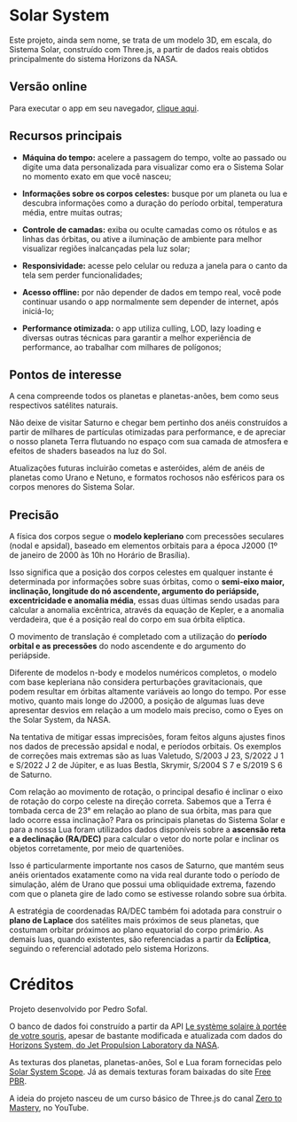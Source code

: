 # Solar System

Este projeto, ainda sem nome, se trata de um modelo 3D, em escala, do Sistema Solar, construído com Three.js, a partir de dados reais obtidos principalmente do sistema Horizons da NASA.

## Versão online

Para executar o app em seu navegador, [clique aqui](https://solar-system-x4vg.onrender.com/).

## Recursos principais

- **Máquina do tempo:** acelere a passagem do tempo, volte ao passado ou digite uma data personalizada para visualizar como era o Sistema Solar no momento exato em que você nasceu;

- **Informações sobre os corpos celestes:** busque por um planeta ou lua e descubra informações como a duração do período orbital, temperatura média, entre muitas outras;

- **Controle de camadas:** exiba ou oculte camadas como os rótulos e as linhas das órbitas, ou ative a iluminação de ambiente para melhor visualizar regiões inalcançadas pela luz solar;

- **Responsividade:** acesse pelo celular ou reduza a janela para o canto da tela sem perder funcionalidades;

- **Acesso offline:** por não depender de dados em tempo real, você pode continuar usando o app normalmente sem depender de internet, após iniciá-lo;

- **Performance otimizada:** o app utiliza culling, LOD, lazy loading e diversas outras técnicas para garantir a melhor experiência de performance, ao trabalhar com milhares de polígonos;

## Pontos de interesse

A cena compreende todos os planetas e planetas-anões, bem como seus respectivos satélites naturais.

Não deixe de visitar Saturno e chegar bem pertinho dos anéis construídos a partir de milhares de partículas otimizadas para performance, e de apreciar o nosso planeta Terra flutuando no espaço com sua camada de atmosfera e efeitos de shaders baseados na luz do Sol.

Atualizações futuras incluirão cometas e asteróides, além de anéis de planetas como Urano e Netuno, e formatos rochosos não esféricos para os corpos menores do Sistema Solar.

## Precisão

A física dos corpos segue o **modelo kepleriano** com precessões seculares (nodal e apsidal), baseado em elementos orbitais para a época J2000 (1º de janeiro de 2000 às 10h no Horário de Brasília).

Isso significa que a posição dos corpos celestes em qualquer instante é determinada por informações sobre suas órbitas, como o **semi-eixo maior, inclinação, longitude do nó ascendente, argumento do periápside, excentricidade e anomalia média**, essas duas últimas sendo usadas para calcular a anomalia excêntrica, através da equação de Kepler, e a anomalia verdadeira, que é a posição real do corpo em sua órbita elíptica.

O movimento de translação é completado com a utilização do **período orbital e as precessões** do nodo ascendente e do argumento do periápside.

Diferente de modelos n-body e modelos numéricos completos, o modelo com base kepleriana não considera perturbações gravitacionais, que podem resultar em órbitas altamente variáveis ao longo do tempo. Por esse motivo, quanto mais longe do J2000, a posição de algumas luas deve apresentar desvios em relação a um modelo mais preciso, como o Eyes on the Solar System, da NASA.

Na tentativa de mitigar essas imprecisões, foram feitos alguns ajustes finos nos dados de precessão apsidal e nodal, e períodos orbitais. Os exemplos de correções mais extremas são as luas Valetudo, S/2003 J 23, S/2022 J 1 e S/2022 J 2 de Júpiter, e as luas Bestla, Skrymir, S/2004 S 7 e S/2019 S 6 de Saturno.

Com relação ao movimento de rotação, o principal desafio é inclinar o eixo de rotação do corpo celeste na direção correta. Sabemos que a Terra é tombada cerca de 23° em relação ao plano de sua órbita, mas para que lado ocorre essa inclinação? Para os principais planetas do Sistema Solar e para a nossa Lua foram utilizados dados disponíveis sobre a **ascensão reta e a declinação (RA/DEC)** para calcular o vetor do norte polar e inclinar os objetos corretamente, por meio de quarteniões.

Isso é particularmente importante nos casos de Saturno, que mantém seus anéis orientados exatamente como na vida real durante todo o período de simulação, além de Urano que possui uma obliquidade extrema, fazendo com que o planeta gire de lado como se estivesse rolando sobre sua órbita.

A estratégia de coordenadas RA/DEC também foi adotada para construir o **plano de Laplace** dos satélites mais próximos de seus planetas, que costumam orbitar próximos ao plano equatorial do corpo primário. As demais luas, quando existentes, são referenciadas a partir da **Eclíptica**, seguindo o referencial adotado pelo sistema Horizons.

# Créditos

Projeto desenvolvido por Pedro Sofal.

O banco de dados foi construído a partir da API [Le système solaire à portée de votre souris](https://api.le-systeme-solaire.net/), apesar de bastante modificada e atualizada com dados do [Horizons System, do Jet Propulsion Laboratory da NASA](https://ssd.jpl.nasa.gov/).

As texturas dos planetas, planetas-anões, Sol e Lua foram fornecidas pelo [Solar System Scope](https://www.solarsystemscope.com/textures/). Já as demais texturas foram baixadas do site [Free PBR](https://freepbr.com/).

A ideia do projeto nasceu de um curso básico de Three.js do canal [Zero to Mastery](https://www.youtube.com/watch?v=KM64t3pA4fs), no YouTube.
